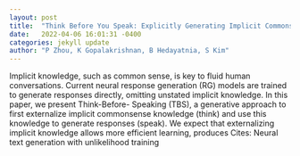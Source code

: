 ```yaml
---
layout: post
title:  "Think Before You Speak: Explicitly Generating Implicit Commonsense Knowledge for Response Generation"
date:   2022-04-06 16:01:31 -0400
categories: jekyll update
author: "P Zhou, K Gopalakrishnan, B Hedayatnia, S Kim"
---
```

Implicit knowledge, such as common sense, is key to fluid human conversations. Current neural response generation (RG) models are trained to generate responses directly, omitting unstated implicit knowledge. In this paper, we present Think-Before- Speaking (TBS), a generative approach to first externalize implicit commonsense knowledge (think) and use this knowledge to generate responses (speak). We expect that externalizing implicit knowledge allows more efficient learning, produces Cites: Neural text generation with unlikelihood training